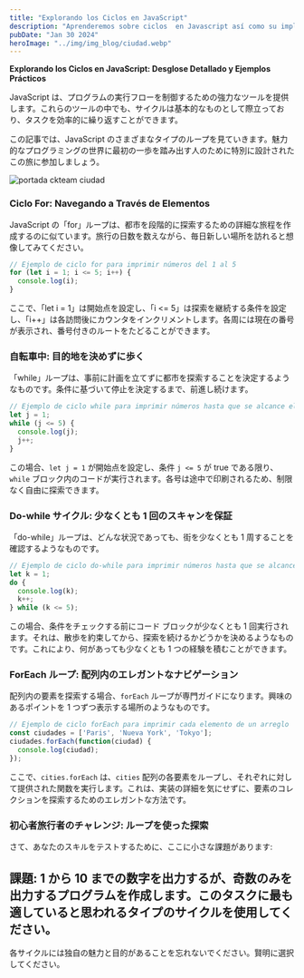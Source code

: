```yaml
---
title: "Explorando los Ciclos en JavaScript"
description: "Aprenderemos sobre ciclos  en Javascript así como su implementación"
pubDate: "Jan 30 2024"
heroImage: "../img/img_blog/ciudad.webp"
---
```

**Explorando los Ciclos en JavaScript: Desglose Detallado y Ejemplos Prácticos**

JavaScript は、プログラムの実行フローを制御するための強力なツールを提供します。これらのツールの中でも、サイクルは基本的なものとして際立っており、タスクを効率的に繰り返すことができます。

この記事では、JavaScript のさまざまなタイプのループを見ていきます。魅力的なプログラミングの世界に最初の一歩を踏み出す人のために特別に設計されたこの旅に参加しましょう。

![portada ckteam ciudad](/img/img_blog/ciudad.webp)
### **Ciclo For: Navegando a Través de Elementos**

JavaScript の「for」ループは、都市を段階的に探索するための詳細な旅程を作成するのに似ています。旅行の日数を数えながら、毎日新しい場所を訪れると想像してみてください。

```javascript
// Ejemplo de ciclo for para imprimir números del 1 al 5
for (let i = 1; i <= 5; i++) {
  console.log(i);
}
```

ここで、「let i = 1」は開始点を設定し、「i <= 5」は探索を継続する条件を設定し、「i++」は各訪問後にカウンタをインクリメントします。各周には現在の番号が表示され、番号付きのルートをたどることができます。

### **自転車中: 目的地を決めずに歩く**

「while」ループは、事前に計画を立てずに都市を探索することを決定するようなものです。条件に基づいて停止を決定するまで、前進し続けます。

```javascript
// Ejemplo de ciclo while para imprimir números hasta que se alcance el 5
let j = 1;
while (j <= 5) {
  console.log(j);
  j++;
}
```

この場合、`let j = 1` が開始点を設定し、条件 `j <= 5` が true である限り、`while` ブロック内のコードが実行されます。各号は途中で印刷されるため、制限なく自由に探索できます。

### **Do-while サイクル: 少なくとも 1 回のスキャンを保証**

「do-while」ループは、どんな状況であっても、街を少なくとも 1 周することを確認するようなものです。

```javascript
// Ejemplo de ciclo do-while para imprimir números hasta que se alcance el 5
let k = 1;
do {
  console.log(k);
  k++;
} while (k <= 5);
```

この場合、条件をチェックする前にコード ブロックが少なくとも 1 回実行されます。それは、散歩を約束してから、探索を続けるかどうかを決めるようなものです。これにより、何があっても少なくとも 1 つの経験を積むことができます。

### **ForEach ループ: 配列内のエレガントなナビゲーション**

配列内の要素を探索する場合、`forEach` ループが専門ガイドになります。興味のあるポイントを 1 つずつ表示する場所のようなものです。

```javascript
// Ejemplo de ciclo forEach para imprimir cada elemento de un arreglo
const ciudades = ['Paris', 'Nueva York', 'Tokyo'];
ciudades.forEach(function(ciudad) {
  console.log(ciudad);
});
```

ここで、`cities.forEach` は、`cities` 配列の各要素をループし、それぞれに対して提供された関数を実行します。これは、実装の詳細を気にせずに、要素のコレクションを探索するためのエレガントな方法です。

### **初心者旅行者のチャレンジ: ループを使った探索**

さて、あなたのスキルをテストするために、ここに小さな課題があります:

## **課題:** 1 から 10 までの数字を出力するが、奇数のみを出力するプログラムを作成します。このタスクに最も適していると思われるタイプのサイクルを使用してください。



各サイクルには独自の魅力と目的があることを忘れないでください。賢明に選択してください。